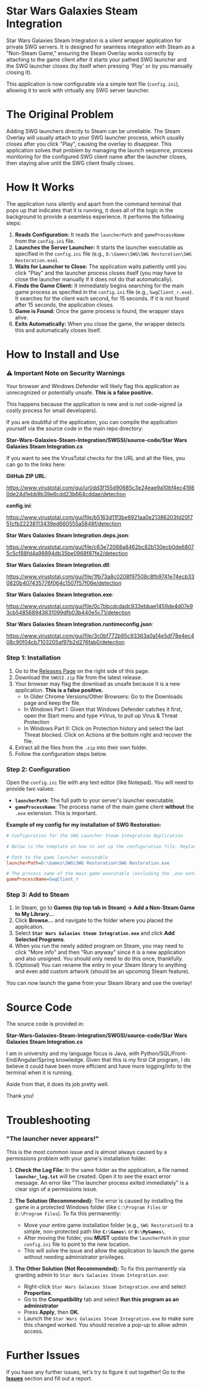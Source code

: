 # Star Wars Galaxies Steam Integration

Star Wars Galaxies Steam Integration is a silent wrapper application for private SWG servers. It is designed for seamless integration with Steam as a "Non-Steam Game," ensuring the Steam Overlay works correctly by attaching to the game client after it starts your pathed SWG launcher and the SWG launcher closes (by itself when pressing 'Play' or by you manually closing it).

This application is now configurable via a simple text file (`config.ini`), allowing it to work with virtually any SWG server launcher.

# The Original Problem

Adding SWG launchers directly to Steam can be unreliable. The Steam Overlay will usually attach to your SWG launcher process, which usually closes after you click "Play", causing the overlay to disappear. This application solves that problem by managing the launch sequence, process monitoring for the configured SWG client name after the launcher closes, then staying alive until the SWG client finally closes.

# How It Works

The application runs silently and apart from the command terminal that pops up that indicates that it is running, it does all of the logic in the background to provide a seamless experience. It performs the following steps:

1.  **Reads Configuration:** It reads the `launcherPath` and `gameProcessName` from the `config.ini` file.
2.  **Launches the Server Launcher:** It starts the launcher executable as specified in the `config.ini` file (e.g., `D:\Games\SWG\SWG Restoration\SWG Restoration.exe`).
3.  **Waits for Launcher to Close:** The application waits patiently until you click "Play" and the launcher process closes itself (you may have to close the launcher manually if it does not do that automatically).
4.  **Finds the Game Client:** It immediately begins searching for the main game process as specified in the `config.ini` file (e.g., `SwgClient_r.exe`). It searches for the client each second, for 15 seconds. If it is not found after 15 seconds, the application closes.
5.  **Game is Found:** Once the game process is found, the wrapper stays alive.
6.  **Exits Automatically:** When you close the game, the wrapper detects this and automatically closes itself.

# How to Install and Use

### ⚠️ Important Note on Security Warnings
Your browser and Windows Defender will likely flag this application as unrecognized or potentially unsafe. **This is a false positive.**

This happens because the application is new and is not code-signed (a costly process for small developers).

If you are doubtful of the application, you can compile the application yourself via the source code in the main repo directory:

**Star-Wars-Galaxies-Steam-Integration/SWGSI/source-code/Star Wars Galaxies Steam Integration.cs**

If you want to see the VirusTotal checks for the URL and all the files, you can go to the links here:

**GitHub ZIP URL**:

https://www.virustotal.com/gui/url/dd3f155d90685c3e24eae9a10bf4ec41980de24d1ebb9b39e6cdd23b664cddae/detection

**config.ini**:

https://www.virustotal.com/gui/file/b5163d11f3be8921aa0e21386203fd20f751cfb22238113439ed660555a5848f/detection

**Star Wars Galaxies Steam Integration.deps.json**:

https://www.virustotal.com/gui/file/c63e72068a8462bc82b130ecb0de68075c5cf88fd4a98894db35be0968f87fe2/detection

**Star Wars Galaxies Steam Integration.dll**:

https://www.virustotal.com/gui/file/1fb73a8c0208f97508c8fb9741e74ecb330820b407435776f064c1507f57f06e/detection

**Star Wars Galaxies Steam Integration.exe**:

https://www.virustotal.com/gui/file/0c7bbcdcdadc933ebbae1459de4d07e93cb548568943631099dfb03b440e5c71/detection

**Star Wars Galaxies Steam Integration.runtimeconfig.json**:

https://www.virustotal.com/gui/file/3c0bf772b95c93363a0a14e5df78e4ec408c90f04cb7103205af97b2d276fab0/detection

### Step 1: Installation
1.  Go to the [Releases Page](https://github.com/JohnFromSteam/Star-Wars-Galaxies-Steam-Integration/releases) on the right side of this page.
2.  Download the `SWGSI.zip` file from the latest release.
3.  Your browser may flag the download as unsafe because it is a new application. **This is a false positive.**
    *   In Older Chrome Versions/Other Browsers: Go to the Downloads page and keep the file.
    *   In Windows Part I: Given that Windows Defender catches it first, open the Start menu and type *Virus, to pull up Virus & Threat Protection
    *   In Windows Part II: Click on Protection history and select the last Threat blocked. Click on Actions at the bottom right and recover the file.
4.  Extract all the files from the `.zip` into their own folder.
5.  Follow the configuration steps below.

### Step 2: Configuration
Open the `config.ini` file with any text editor (like Notepad). You will need to provide two values:

*   **`launcherPath`**: The full path to your server's launcher executable.
*   **`gameProcessName`**: The process name of the main game client **without** the `.exe` extension. This is important.

**Example of my config for my installation of SWG Restoration:**
```config.ini
# Configuration for the SWG Launcher Steam Integration Application

# Below is the template on how to set up the configuration file. Replace the paths with the actual paths on your system and replace the main game process name if it is different than 'SwgClient_r'.

# Path to the game launcher executable
launcherPath=D:\Games\SWG\SWG Restoration\SWG Restoration.exe

# The process name of the main game executable (excluding the .exe extension)
gameProcessName=SwgClient_r
```

### Step 3: Add to Steam
1.  In Steam, go to **Games (tip top tab in Steam) -> Add a Non-Steam Game to My Library...**
2.  Click **Browse...** and navigate to the folder where you placed the application.
3.  Select **`Star Wars Galaxies Steam Integration.exe`** and click **Add Selected Programs**.
4.  When you run the newly added program on Steam, you may need to click "More info" and then "Run anyway" since it is a new application and also unsigned. You should only need to do this once, thankfully.
5.  (Optional) You can rename the entry in your Steam library to anything and even add custom artwork (should be an upcoming Steam feature).

You can now launch the game from your Steam library and use the overlay!

# Source Code
The source code is provided in:

**Star-Wars-Galaxies-Steam-Integration/SWGSI/source-code/Star Wars Galaxies Steam Integration.cs**

I am in university and my language focus is Java, with Python/SQL/Front-End/Angular/Spring knowledge. Given that this is my first C# program, I do believe it could have been more efficient and have more logging/info to the terminal when it is running.

Aside from that, it does its job pretty well.

Thank you!

# Troubleshooting

### "The launcher never appears!"

This is the most common issue and is almost always caused by a permissions problem with your game's installation folder.

1.  **Check the Log File:** In the same folder as the application, a file named **`launcher_log.txt`** will be created. Open it to see the exact error message. An error like "The launcher process exited immediately" is a clear sign of a permissions issue.

2.  **The Solution (Recommended):** The error is caused by installing the game in a protected Windows folder (like `C:\Program Files` or `D:\Program Files`). To fix this permanently:
    *   Move your entire game installation folder (e.g., `SWG Restoration`) to a simple, non-protected path like **`C:\Games\`** or **`D:\MyGames\`**.
    *   After moving the folder, you **MUST** update the `launcherPath` in your `config.ini` file to point to the new location.
    *   This will solve the issue and allow the application to launch the game without needing administrator privileges.

3.  **The Other Solution (Not Recommended):** To fix this permanently via granting admin to `Star Wars Galaxies Steam Integration.exe`:
    *   Right-click `Star Wars Galaxies Steam Integration.exe` and select **Properties**.
    *   Go to the **Compatibility** tab and select **Run this program as an administrator**
    *   Press **Apply**, then **OK**.
    *   Launch the `Star Wars Galaxies Steam Integration.exe` to make sure this changed worked. You should receive a pop-up to allow admin access.

# Further Issues
If you have any further issues, let's try to figure it out together! Go to the **[Issues](https://github.com/JohnFromSteam/Star-Wars-Galaxies-Steam-Integration/issues)** section and fill out a report.

